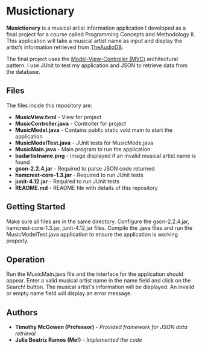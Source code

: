 # Musictionary

**Musictionary** is a musical artist information application I developed as a final project for a course called Programming Concepts and Methodology II.
 This application will take a musical artist name as input and display the artist’s information retrieved from [TheAudioDB](https://www.theaudiodb.com/).

The final project uses the [Model-View-Controller (MVC)](https://en.wikipedia.org/wiki/Model%E2%80%93view%E2%80%93controller) architectural pattern.
I use JUnit to test my application and JSON to retrieve data from the database.

## Files

The files inside this repository are:
* **MusicView.fxml** - View for project
* **MusicController.java** - Controller for project
* **MusicModel.java** - Contains public static void main to start the application
* **MusicModelTest.java** - JUnit tests for MusicMode.java
* **MusicMain.java** - Main program to run the application
* **badartistname.png** - Image displayed if an invalid musical artist name is found
* **gson-2.2.4.jar** - Required to parse JSON code returned
* **hamcrest-core-1.3.jar** - Required to run JUnit tests
* **junit-4.12.jar** - Required to run JUnit tests
* **README.md** - README file with details of this repository

## Getting Started

Make sure all files are in the same directory. Configure the gson-2.2.4.jar, hamcrest-core-1.3.jar, junit-4.12.jar files.
Compile the .java files and run the MusicModelTest.java application to ensure the application is working properly.

## Operation

Run the MusicMain.java file and the interface for the application should appear. Enter a valid musical artist name in the name field and click on the Search! button.
The musical artist's information will be displayed. An invalid or empty name field will display an error message.

## Authors

* **Timothy McGowen (Professor)** - *Provided framework for JSON data retrieval*
* **Julia Beatriz Ramos (Me!)** - *Implemented the code*
